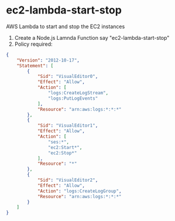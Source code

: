 # ec2-lambda-start-stop
AWS Lambda to start and stop the EC2 instances

1. Create a Node.js Lamnda Function say "ec2-lambda-start-stop"
2. Policy required:
```Json
{
    "Version": "2012-10-17",
    "Statement": [
        {
            "Sid": "VisualEditor0",
            "Effect": "Allow",
            "Action": [
                "logs:CreateLogStream",
                "logs:PutLogEvents"
            ],
            "Resource": "arn:aws:logs:*:*:*"
        },
        {
            "Sid": "VisualEditor1",
            "Effect": "Allow",
            "Action": [
                "ses:*",
                "ec2:Start*",
                "ec2:Stop*"
            ],
            "Resource": "*"
        },
        {
            "Sid": "VisualEditor2",
            "Effect": "Allow",
            "Action": "logs:CreateLogGroup",
            "Resource": "arn:aws:logs:*:*:*"
        }
    ]
}
```
